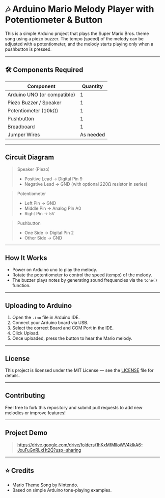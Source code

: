 # 🎶 Arduino Mario Melody Player with Potentiometer & Button

This is a simple Arduino project that plays the Super Mario Bros. theme song using a piezo buzzer. The tempo (speed) of the melody can be adjusted with a potentiometer, and the melody starts playing only when a pushbutton is pressed.

---

## 🛠 Components Required
| Component           | Quantity |
|---------------------|----------|
| Arduino UNO (or compatible) | 1 |
| Piezo Buzzer / Speaker      | 1 |
| Potentiometer (10kΩ)        | 1 |
| Pushbutton                  | 1 |
| Breadboard                  | 1 |
| Jumper Wires                | As needed |

---

## Circuit Diagram

> Speaker (Piezo)
> - Positive Lead → Digital Pin 9
> - Negative Lead → GND (with optional 220Ω resistor in series)

> Potentiometer
> - Left Pin → GND
> - Middle Pin → Analog Pin A0
> - Right Pin → 5V

> Pushbutton
> - One Side → Digital Pin 2
> - Other Side → GND


---

## How It Works
- Power on Arduino uno to play the melody.
- Rotate the potentiometer to control the speed (tempo) of the melody.
- The buzzer plays notes by generating sound frequencies via the `tone()` function.

---

## Uploading to Arduino
1. Open the `.ino` file in Arduino IDE.
2. Connect your Arduino board via USB.
3. Select the correct Board and COM Port in the IDE.
4. Click Upload.
5. Once uploaded, press the button to hear the Mario melody.

---

## License
This project is licensed under the MIT License — see the [LICENSE](LICENSE) file for details.

---

## Contributing
Feel free to fork this repository and submit pull requests to add new melodies or improve features!

---

## Project Demo
> https://drive.google.com/drive/folders/1hKxMfMlIoWV4klkA6-JxuFuGnRLxHt2Q?usp=sharing

---

## ⭐ Credits
- Mario Theme Song by Nintendo.
- Based on simple Arduino tone-playing examples.
